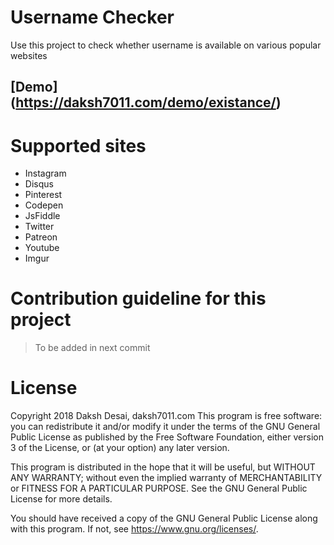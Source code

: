 # Username Checker
Use this project to check whether username is available on various popular websites

## [Demo] (https://daksh7011.com/demo/existance/)

# Supported sites
* Instagram
* Disqus
* Pinterest
* Codepen
* JsFiddle
* Twitter
* Patreon
* Youtube
* Imgur

# Contribution guideline for this project
> To be added in next commit

# License

Copyright 2018 Daksh Desai, daksh7011.com
This program is free software: you can redistribute it and/or modify
it under the terms of the GNU General Public License as published by
the Free Software Foundation, either version 3 of the License, or
(at your option) any later version.

This program is distributed in the hope that it will be useful,
but WITHOUT ANY WARRANTY; without even the implied warranty of
MERCHANTABILITY or FITNESS FOR A PARTICULAR PURPOSE.  See the
GNU General Public License for more details.

You should have received a copy of the GNU General Public License
along with this program.  If not, see <https://www.gnu.org/licenses/>.
    